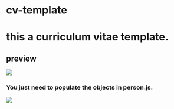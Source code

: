 # cv-template
# this a curriculum vitae template.

## preview

![](C:\Users\11769\Desktop\cv-template\screenshots\snap.png)



### You just need to populate the objects in person.js.

![](C:\Users\11769\Desktop\cv-template\screenshots\snap-js.png)

